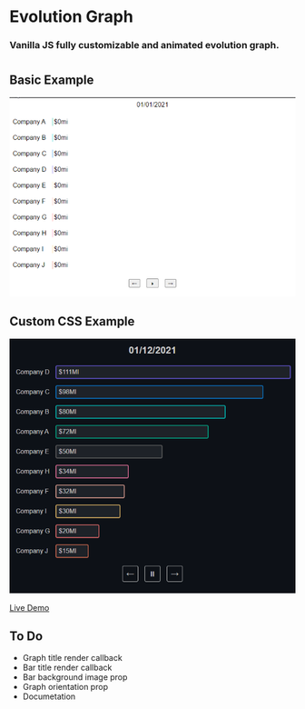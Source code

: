 # Evolution Graph

### Vanilla JS fully customizable and animated evolution graph.

#

## Basic Example

![](src/docs/evolution-graph.gif)

## Custom CSS Example

![](src/docs/custom-graph.gif)

[Live Demo](https://nathanssantos.github.io/evolution-graph)

## To Do

- Graph title render callback
- Bar title render callback
- Bar background image prop
- Graph orientation prop
- Documetation
